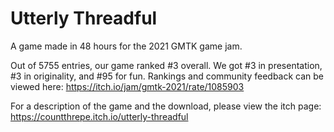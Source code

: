# Utterly Threadful
A game made in 48 hours for the 2021 GMTK game jam.

Out of 5755 entries, our game ranked #3 overall. We got #3 in presentation, #3 in originality, and #95 for fun. Rankings and community feedback can be viewed here: https://itch.io/jam/gmtk-2021/rate/1085903

For a description of the game and the download, please view the itch page: https://countthrepe.itch.io/utterly-threadful
